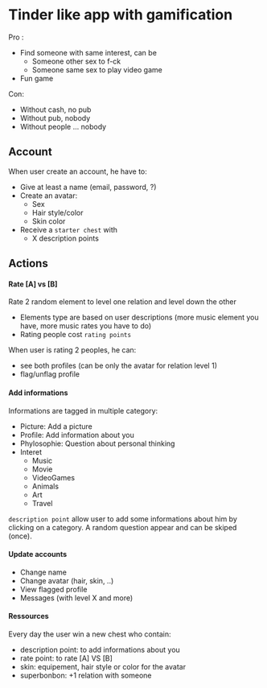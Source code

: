 # Tinder like app with gamification

Pro : 
 - Find someone with same interest, can be
   - Someone other sex to f-ck
   - Someone same sex to play video game
 - Fun game

Con: 
 - Without cash, no pub
 - Without pub, nobody
 - Without people ... nobody

## Account

When user create an account, he have to:
 - Give at least a name (email, password, ?)
 - Create an avatar: 
   - Sex
   - Hair style/color
   - Skin color
 - Receive a `starter chest` with 
   - X description points
   
## Actions

#### Rate [A] vs [B]

Rate 2 random element to level one relation and level down the other

 - Elements type are based on user descriptions (more music element you have, more music rates you have to do) 
 - Rating people cost `rating points` 
 
When user is rating 2 peoples, he can: 
  - see both profiles (can be only the avatar for relation level 1)  
  - flag/unflag profile 
 
#### Add informations

Informations are tagged in multiple category:
  - Picture: Add a picture
  - Profile: Add information about you
  - Phylosophie: Question about personal thinking
  - Interet
    - Music
    - Movie
    - VideoGames
    - Animals
    - Art
    - Travel

`description point` allow user to add some informations about him by clicking on a category. A random question appear and can be skiped (once).

#### Update accounts

- Change name
- Change avatar (hair, skin, ..)
- View flagged profile
- Messages (with level X and more)

#### Ressources

 Every day the user win a new chest who contain:
  - description point: to add informations about you
  - rate point: to rate [A] VS [B]
  - skin: equipement, hair style or color for the avatar
  - superbonbon: +1 relation with someone
